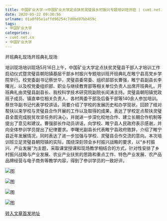 ```yaml
---
title: 中国矿业大学->中国矿业大学定点扶贫灵璧县乡村振兴专题培训班开班 | cumt.net.cn
date: 2020-05-22 09:30:56
urlname: 01a0f05e1affd96254c7d0bd87bb459c
tags: 
- 中国矿业大学
categories:
- cumt.net.cn
- 中国矿业大学
---
```

开班典礼现场开班典礼现场

培训现场培训现场5月16日上午，中国矿业大学定点扶贫灵璧县干部人才培训工作启动仪式暨灵璧县朝阳镇基层干部乡村振兴专题培训班开班典礼在睢宁县高党乡学院举行。校党委副书记蔡世华，灵璧县委常委、组织部部长曹强，睢宁县副县长李曙光，以及校党委组织部、职业与继续教育部等相关单位负责人出席开班典礼。开班典礼由灵璧县副县长、我校科学技术研究院副院长闵涛主持。灵璧县朝阳镇党政班子成员、镇直单位相关负责人、各村两委干部及后备干部等140余人参加培训。蔡世华副书记代表学校讲话，简要介绍了学校的发展历史和办学现状，回顾了结对帮扶以来学校与灵璧县合作开展的工作以及取得的成果，表达了学校定点帮扶灵璧县全面完成脱贫攻坚任务的决心，并就进一步深化校地合作、建立长期合作机制等提出了意见和建议。曹强部长作动员讲话，向学校、睢宁县人民政府表示感谢，并向全体参训学员提出了纪律要求。李曙光副县长代表睢宁县政府致辞，介绍了睢宁县近年发展情况，同时表达了进一步加强与学校、灵璧县合作交流的意向。本次培训班立足灵璧县朝阳镇的实际，围绕深刻领会乡村振兴战略的要求，以“乡村振兴、产业发展”为主题，采取课堂授课和现场教学相结合的方式，针对性安排了乡村振兴战略与产业发展、农业产业扶贫的思路和重点工作、特色产业发展、农产品品牌经营与电子商务等教学内容，得到了参训学员的一致好评。

![图](http://xwzx.cumt.edu.cn/_upload/article/images/e8/97/f5d96ce443cc93c757a6e3c10000/8f594829-4a69-43e4-a686-b3993378189d.jpg)

![图](http://xwzx.cumt.edu.cn/_upload/article/images/e8/97/f5d96ce443cc93c757a6e3c10000/7410021a-22da-4569-8722-8437d25a4eaf.jpg)

![图](http://xwzx.cumt.edu.cn/_upload/article/images/e8/97/f5d96ce443cc93c757a6e3c10000/b575c29e-95b5-44a6-9904-331eac4c768b.jpg)

![图](http://xwzx.cumt.edu.cn/_upload/article/images/e8/97/f5d96ce443cc93c757a6e3c10000/64a64f7b-1365-420b-ad5d-828b958ad087.png)

[转入文章首发地址](http://xwzx.cumt.edu.cn/a2/ff/c523a566015/page.htm)